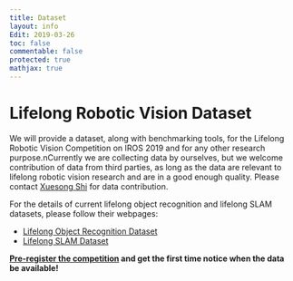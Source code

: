 ```yaml
---
title: Dataset
layout: info
Edit: 2019-03-26
toc: false
commentable: false
protected: true
mathjax: true
---
```

# Lifelong Robotic Vision Dataset

We will provide a dataset, along with benchmarking tools, for the Lifelong Robotic Vision Competition on IROS 2019 and for any other research purpose.nCurrently we are collecting data by ourselves, but we welcome contribution of data from third parties, as long as the data are relevant to lifelong robotic vision research and are in a good enough quality. Please contact [Xuesong Shi](mailto:xuesong.shi@intel.com) for data contribution.

For the details of current lifelong object recognition and lifelong SLAM datasets, please follow their webpages:

- [Lifelong Object Recognition Dataset]({{site.url}}{{site.baseurl}}/dataset/Data_Object-Recognition.html)
- [Lifelong SLAM Dataset]({{site.url}}{{site.baseurl}}/dataset/scene.html)


**[Pre-register the competition](mailto:xuesong.shi@intel.com?subject=Pre-register%20for%20Lifelong%20Robotic%20Vision%20Competition&Body=Dear%20Organizers,%0D%0A) and get the first time notice when the data be available!**



